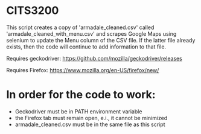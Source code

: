 # CITS3200

This script creates a copy of 'armadale_cleaned.csv' called 'armadale_cleaned_with_menu.csv' and scrapes Google Maps using selenium to update the Menu column of the CSV file. If the latter file already exists, then the code will continue to add information to that file.

Requires geckodriver: https://github.com/mozilla/geckodriver/releases

Requires Firefox: https://www.mozilla.org/en-US/firefox/new/

# In order for the code to work:
- Geckodriver must be in PATH environment variable
- the Firefox tab must remain open, e.i., it cannot be minimized
- armadale_cleaned.csv must be in the same file as this script

